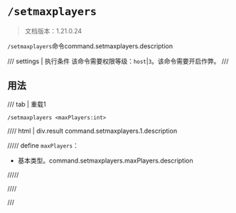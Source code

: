 # `/setmaxplayers`

> 文档版本：1.21.0.24

`/setmaxplayers`命令command.setmaxplayers.description

/// settings | 执行条件
该命令需要权限等级：`host`|`3`。该命令需要开启作弊。
///

## 用法

/// tab | 重载1
```mcfunction
/setmaxplayers <maxPlayers:int>
```

//// html | div.result
command.setmaxplayers.1.description

///// define
`maxPlayers`：<!-- md:samp int -->

- 基本类型。command.setmaxplayers.maxPlayers.description


/////

////

///
